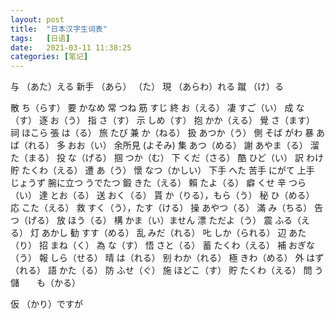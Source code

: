 ```yaml
---
layout: post
title:  "日本汉字生词表"
tags:   [日语]
date:   2021-03-11 11:38:25
categories: [笔记]
---
```


与   （あた）える
新手  （あら） （た）
現	（あらわ）れる
蹴	（け）る

散	ち（らす）
要	かなめ
常	つね
筋	すじ
終	お（える）
凄	すご（い）
成	な（す）
逐	お（う）
指	さ（す）
示	しめ（す）
抱	かか（える）
覺	さ（ます）
祠	ほこら
張	は（る）
旅	たび
兼	か（ねる）
扱	あつか（う）
側	そば	がわ
暴	あば（れる）
多	おお（い）
余所見	(よそみ)
集	あつ（める）
謝	あやま（る）
溜	た（まる）
投	な（げる）
掴	つか（む）
下	くだ（さる）
酷	ひど（い）
訳	わけ
貯	たくわ（える）
遭	あ（う）
懷	なつ（かしい）
下手	へた
苦手	にがて
上手	じょうず
腕に立つ	うでたつ
鍛	きた（える）
賴	たよ（る）
癖	くせ
辛	つら（い）
達	とお（る）
送	おく（る）
貰	か（りる），もら（う）
秘	ひ（める）
応	こた（える）
救	すく（う），たす（ける）
操	あやつ（る）
滿	み（ちる）
告	つ（げる）
放	ほう（る）
構	かま（い）ません
漂	ただよ（う）
震	ふる（える）
灯	あかし
勧	すす（める）
乱	みだ（れる）
𠮟	しか（られる）
辺	あた（り）
招	まね（く）
為	な（す）
悟	さと（る）
蓄	たくわ（える）
補	おぎな（う）
報	しら（せる）
晴	は（れる）
别	わか（れる）
極	きわ（める）
外	はず（れる）
語	かた（る）
防	ふせ（ぐ）
施	ほどこ（す）
貯	たくわ（える）
問   う
儲　　も（かる）

仮   （かり）ですが
